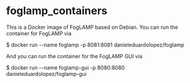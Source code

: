 # foglamp_containers

This is a Docker image of FogLAMP based on Debian.  You can run the container for FogLAMP via

$ docker run --name foglamp -p 8081:8081 danieleduardolopez/foglamp

And you can run the container for the FogLAMP GUI via

$ docker run --name foglamp-gui -p 8080:8080 danieleduardolopez/foglamp-gui
